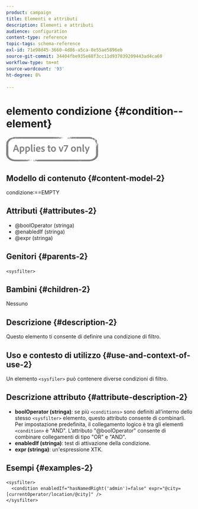 ```yaml
---
product: campaign
title: Elementi e attributi
description: Elementi e attributi
audience: configuration
content-type: reference
topic-tags: schema-reference
exl-id: 71e98d45-3660-4d86-a5ca-8e55ae5896eb
source-git-commit: 34404fbe935e68f3cc11d937839209443ad4ca60
workflow-type: tm+mt
source-wordcount: '93'
ht-degree: 8%

---
```


# elemento condizione {#condition--element}

![](../../../assets/v7-only.svg)

## Modello di contenuto {#content-model-2}

condizione:==EMPTY

## Attributi {#attributes-2}

* @boolOperator (stringa)
* @enabledIf (stringa)
* @expr (stringa)

## Genitori {#parents-2}

`<sysfilter>`

## Bambini {#children-2}

Nessuno

## Descrizione {#description-2}

Questo elemento ti consente di definire una condizione di filtro.

## Uso e contesto di utilizzo {#use-and-context-of-use-2}

Un elemento `<sysfiler>` può contenere diverse condizioni di filtro.

## Descrizione attributo {#attribute-description-2}

* **boolOperator (stringa)**: se più  `<conditions>` sono definiti all’interno dello stesso   `<sysfilter>` elemento, questo attributo consente di combinarli. Per impostazione predefinita, il collegamento logico è tra gli elementi `<condition>` è &quot;AND&quot;. L’attributo &quot;@boolOperator&quot; consente di combinare collegamenti di tipo &quot;OR&quot; e &quot;AND&quot;.
* **enabledIf (stringa)**: test di attivazione della condizione.
* **expr (stringa)**: un&#39;espressione XTK.

## Esempi {#examples-2}

```
<sysfilter>
  <condition enabledIf="hasNamedRight('admin')=false" expr="@city=[currentOperator/location/@city]" />
</sysfilter>
```
